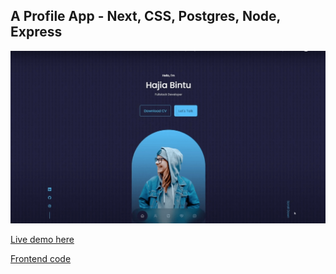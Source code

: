 ## A Profile App - Next, CSS, Postgres, Node, Express

<img src='/portfolio.png' alt='Profile' width='600' />

[Live demo here](https://aaron-james-profile-demo.vercel.app/)

[Frontend code](https://github.com/jaymzdrury/profile-frontend.git)
